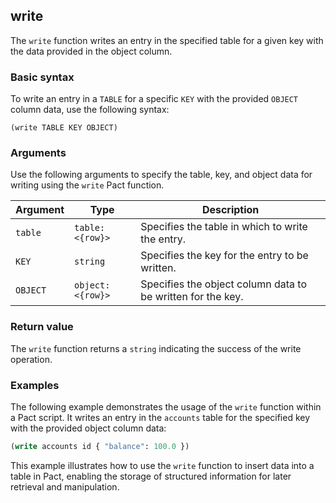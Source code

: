 ## write
The `write` function writes an entry in the specified table for a given key with the data provided in the object column.

### Basic syntax

To write an entry in a `TABLE` for a specific `KEY` with the provided `OBJECT` column data, use the following syntax:

`(write TABLE KEY OBJECT)`

### Arguments

Use the following arguments to specify the table, key, and object data for writing using the `write` Pact function.

| Argument | Type | Description |
| --- | --- | --- |
| `table` | `table:<{row}>` | Specifies the table in which to write the entry. |
| `KEY` | `string` | Specifies the key for the entry to be written. |
| `OBJECT` | `object:<{row}>` | Specifies the object column data to be written for the key. |

### Return value

The `write` function returns a `string` indicating the success of the write operation.

### Examples

The following example demonstrates the usage of the `write` function within a Pact script. It writes an entry in the `accounts` table for the specified key with the provided object column data:

```lisp
(write accounts id { "balance": 100.0 })
```

This example illustrates how to use the `write` function to insert data into a table in Pact, enabling the storage of structured information for later retrieval and manipulation.
